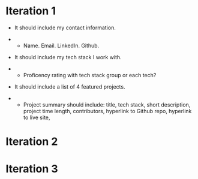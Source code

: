 # Iteration 1 
- It should include my contact information. 
- - Name. Email. LinkedIn. Github. 

- It should include my tech stack I work with. 
- - Proficency rating with tech stack group or each tech?  

- It should include a list of 4 featured projects. 
- - Project summary should include: 
    title, 
    tech stack, 
    short description, 
    project time length, 
    contributors, 
    hyperlink to Github repo,
    hyperlink to live site,

# Iteration 2 

# Iteration 3 